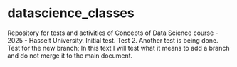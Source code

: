 # datascience_classes
Repository for tests and activities of Concepts of Data Science course - 2025 - Hasselt University. 
Initial test. 
Test 2. 
Another test is being done. 
Test for the new branch; 
In this text I will test what it means to add a branch and do not merge it to the main document. 